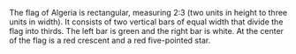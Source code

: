 The flag of Algeria is rectangular, measuring 2:3 (two units in height to three units in width). It consists of two vertical bars of equal width that divide the flag into thirds. The left bar is green and the right bar is white. At the center of the flag is a red crescent and a red five-pointed star.